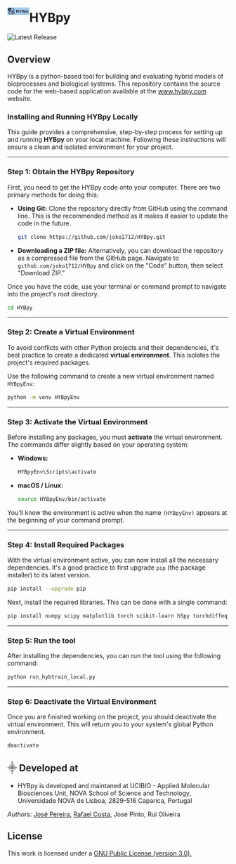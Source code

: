 # HYBpy<sup></sup> <img align="left" src="Website/hybpy/src/Image/hybpy_logo.png" width="50" />

![Latest Release](https://img.shields.io/github/v/release/joko1712/HYBpy)

## Overview

HYBpy is a python-based tool for building and evaluating hybrid models of bioprocesses and biological systems.
This repository contains the source code for the web-based application available at the www.hybpy.com website.

### Installing and Running HYBpy Locally

This guide provides a comprehensive, step-by-step process for setting up and running **HYBpy** on your local machine. Following these instructions will ensure a clean and isolated environment for your project.

---

### Step 1: Obtain the HYBpy Repository

First, you need to get the HYBpy code onto your computer. There are two primary methods for doing this:

-   **Using Git:** Clone the repository directly from GitHub using the command line. This is the recommended method as it makes it easier to update the code in the future.

    ```bash
    git clone https://github.com/joko1712/HYBpy.git
    ```

-   **Downloading a ZIP file:** Alternatively, you can download the repository as a compressed file from the GitHub page. Navigate to `github.com/joko1712/HYBpy` and click on the "Code" button, then select "Download ZIP."

Once you have the code, use your terminal or command prompt to navigate into the project's root directory.

```bash
cd HYBpy
```

---

### Step 2: Create a Virtual Environment

To avoid conflicts with other Python projects and their dependencies, it's best practice to create a dedicated **virtual environment**. This isolates the project's required packages.

Use the following command to create a new virtual environment named `HYBpyEnv`:

```bash
python -m venv HYBpyEnv
```

---

### Step 3: Activate the Virtual Environment

Before installing any packages, you must **activate** the virtual environment. The commands differ slightly based on your operating system:

-   **Windows:**

    ```bash
    HYBpyEnv\Scripts\activate
    ```

-   **macOS / Linux:**

    ```bash
    source HYBpyEnv/bin/activate
    ```

You'll know the environment is active when the name `(HYBpyEnv)` appears at the beginning of your command prompt.

---

### Step 4: Install Required Packages

With the virtual environment active, you can now install all the necessary dependencies. It's a good practice to first upgrade `pip` (the package installer) to its latest version.

```bash
pip install --upgrade pip
```

Next, install the required libraries. This can be done with a single command:

```bash
pip install numpy scipy matplotlib torch scikit-learn h5py torchdiffeq pandas
```

---

### Step 5: Run the tool

After installing the dependencies, you can run the tool using the following command:

```bash
python run_hybtrain_local.py
```

---

### Step 6: Deactivate the Virtual Environment

Once you are finished working on the project, you should deactivate the virtual environment. This will return you to your system's global Python environment.

```bash
deactivate
```

## ⸎ Developed at

-   HYBpy is developed and maintaned at UCIBIO - Applied Molecular Biosciences Unit, NOVA School of Science and Technology, Universidade NOVA de Lisboa, 2829-516 Caparica, Portugal

_Authors:_ [José Pereira](https://github.com/joko1712), [Rafael Costa](https://github.com/r-costa), José Pinto, Rui Oliveira

## License

This work is licensed under a <a href="https://www.gnu.org/licenses/gpl-3.0.html"> GNU Public License (version 3.0).</a>
